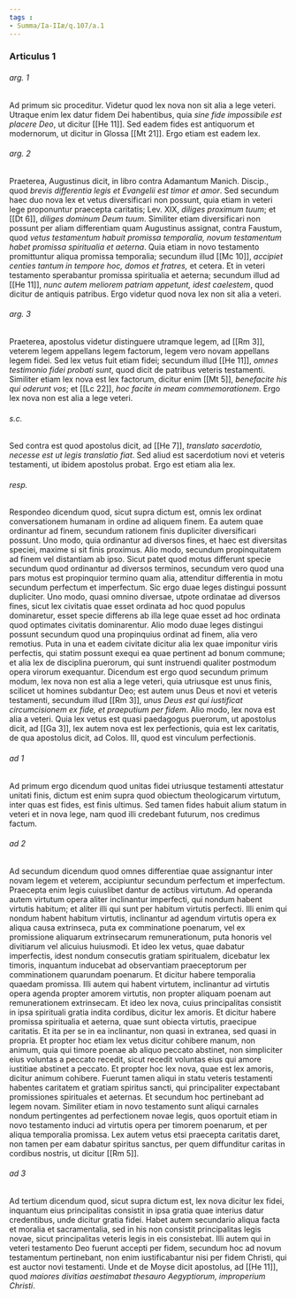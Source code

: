 ```yaml
---
tags : 
- Summa/Ia-IIæ/q.107/a.1
---
```


### Articulus 1

###### arg. 1
Ad primum sic proceditur. Videtur quod lex nova non sit alia a lege veteri. Utraque enim lex datur fidem Dei habentibus, quia *sine fide impossibile est placere Deo*, ut dicitur [[He 11]]. Sed eadem fides est antiquorum et modernorum, ut dicitur in Glossa [[Mt 21]]. Ergo etiam est eadem lex.

###### arg. 2
Praeterea, Augustinus dicit, in libro contra Adamantum Manich. Discip., quod *brevis differentia legis et Evangelii est timor et amor*. Sed secundum haec duo nova lex et vetus diversificari non possunt, quia etiam in veteri lege proponuntur praecepta caritatis; Lev. XIX, *diliges proximum tuum*; et [[Dt 6]], *diliges dominum Deum tuum*. Similiter etiam diversificari non possunt per aliam differentiam quam Augustinus assignat, contra Faustum, quod *vetus testamentum habuit promissa temporalia, novum testamentum habet promissa spiritualia et aeterna*. Quia etiam in novo testamento promittuntur aliqua promissa temporalia; secundum illud [[Mc 10]], *accipiet centies tantum in tempore hoc, domos et fratres,* et cetera. Et in veteri testamento sperabantur promissa spiritualia et aeterna; secundum illud ad [[He 11]], *nunc autem meliorem patriam appetunt, idest caelestem*, quod dicitur de antiquis patribus. Ergo videtur quod nova lex non sit alia a veteri.

###### arg. 3
Praeterea, apostolus videtur distinguere utramque legem, ad [[Rm 3]], veterem legem appellans legem factorum, legem vero novam appellans legem fidei. Sed lex vetus fuit etiam fidei; secundum illud [[He 11]], *omnes testimonio fidei probati sunt*, quod dicit de patribus veteris testamenti. Similiter etiam lex nova est lex factorum, dicitur enim [[Mt 5]], *benefacite his qui oderunt vos*; et [[Lc 22]], *hoc facite in meam commemorationem*. Ergo lex nova non est alia a lege veteri.

###### s.c.
Sed contra est quod apostolus dicit, ad [[He 7]], *translato sacerdotio, necesse est ut legis translatio fiat*. Sed aliud est sacerdotium novi et veteris testamenti, ut ibidem apostolus probat. Ergo est etiam alia lex.

###### resp.
Respondeo dicendum quod, sicut supra dictum est, omnis lex ordinat conversationem humanam in ordine ad aliquem finem. Ea autem quae ordinantur ad finem, secundum rationem finis dupliciter diversificari possunt. Uno modo, quia ordinantur ad diversos fines, et haec est diversitas speciei, maxime si sit finis proximus. Alio modo, secundum propinquitatem ad finem vel distantiam ab ipso. Sicut patet quod motus differunt specie secundum quod ordinantur ad diversos terminos, secundum vero quod una pars motus est propinquior termino quam alia, attenditur differentia in motu secundum perfectum et imperfectum. Sic ergo duae leges distingui possunt dupliciter. Uno modo, quasi omnino diversae, utpote ordinatae ad diversos fines, sicut lex civitatis quae esset ordinata ad hoc quod populus dominaretur, esset specie differens ab illa lege quae esset ad hoc ordinata quod optimates civitatis dominarentur. Alio modo duae leges distingui possunt secundum quod una propinquius ordinat ad finem, alia vero remotius. Puta in una et eadem civitate dicitur alia lex quae imponitur viris perfectis, qui statim possunt exequi ea quae pertinent ad bonum commune; et alia lex de disciplina puerorum, qui sunt instruendi qualiter postmodum opera virorum exequantur. Dicendum est ergo quod secundum primum modum, lex nova non est alia a lege veteri, quia utriusque est unus finis, scilicet ut homines subdantur Deo; est autem unus Deus et novi et veteris testamenti, secundum illud [[Rm 3]], *unus Deus est qui iustificat circumcisionem ex fide, et praeputium per fidem*. Alio modo, lex nova est alia a veteri. Quia lex vetus est quasi paedagogus puerorum, ut apostolus dicit, ad [[Ga 3]], lex autem nova est lex perfectionis, quia est lex caritatis, de qua apostolus dicit, ad Colos. III, quod est vinculum perfectionis.

###### ad 1
Ad primum ergo dicendum quod unitas fidei utriusque testamenti attestatur unitati finis, dictum est enim supra quod obiectum theologicarum virtutum, inter quas est fides, est finis ultimus. Sed tamen fides habuit alium statum in veteri et in nova lege, nam quod illi credebant futurum, nos credimus factum.

###### ad 2
Ad secundum dicendum quod omnes differentiae quae assignantur inter novam legem et veterem, accipiuntur secundum perfectum et imperfectum. Praecepta enim legis cuiuslibet dantur de actibus virtutum. Ad operanda autem virtutum opera aliter inclinantur imperfecti, qui nondum habent virtutis habitum; et aliter illi qui sunt per habitum virtutis perfecti. Illi enim qui nondum habent habitum virtutis, inclinantur ad agendum virtutis opera ex aliqua causa extrinseca, puta ex comminatione poenarum, vel ex promissione aliquarum extrinsecarum remunerationum, puta honoris vel divitiarum vel alicuius huiusmodi. Et ideo lex vetus, quae dabatur imperfectis, idest nondum consecutis gratiam spiritualem, dicebatur lex timoris, inquantum inducebat ad observantiam praeceptorum per comminationem quarundam poenarum. Et dicitur habere temporalia quaedam promissa. Illi autem qui habent virtutem, inclinantur ad virtutis opera agenda propter amorem virtutis, non propter aliquam poenam aut remunerationem extrinsecam. Et ideo lex nova, cuius principalitas consistit in ipsa spirituali gratia indita cordibus, dicitur lex amoris. Et dicitur habere promissa spiritualia et aeterna, quae sunt obiecta virtutis, praecipue caritatis. Et ita per se in ea inclinantur, non quasi in extranea, sed quasi in propria. Et propter hoc etiam lex vetus dicitur cohibere manum, non animum, quia qui timore poenae ab aliquo peccato abstinet, non simpliciter eius voluntas a peccato recedit, sicut recedit voluntas eius qui amore iustitiae abstinet a peccato. Et propter hoc lex nova, quae est lex amoris, dicitur animum cohibere. Fuerunt tamen aliqui in statu veteris testamenti habentes caritatem et gratiam spiritus sancti, qui principaliter expectabant promissiones spirituales et aeternas. Et secundum hoc pertinebant ad legem novam. Similiter etiam in novo testamento sunt aliqui carnales nondum pertingentes ad perfectionem novae legis, quos oportuit etiam in novo testamento induci ad virtutis opera per timorem poenarum, et per aliqua temporalia promissa. Lex autem vetus etsi praecepta caritatis daret, non tamen per eam dabatur spiritus sanctus, per quem diffunditur caritas in cordibus nostris, ut dicitur [[Rm 5]].

###### ad 3
Ad tertium dicendum quod, sicut supra dictum est, lex nova dicitur lex fidei, inquantum eius principalitas consistit in ipsa gratia quae interius datur credentibus, unde dicitur gratia fidei. Habet autem secundario aliqua facta et moralia et sacramentalia, sed in his non consistit principalitas legis novae, sicut principalitas veteris legis in eis consistebat. Illi autem qui in veteri testamento Deo fuerunt accepti per fidem, secundum hoc ad novum testamentum pertinebant, non enim iustificabantur nisi per fidem Christi, qui est auctor novi testamenti. Unde et de Moyse dicit apostolus, ad [[He 11]], quod *maiores divitias aestimabat thesauro Aegyptiorum, improperium Christi*.


